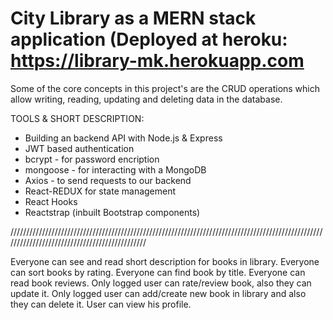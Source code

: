 # City Library as a MERN stack application (Deployed at heroku: https://library-mk.herokuapp.com

Some of the core concepts in this project's are the CRUD operations which allow writing, reading, updating and deleting data in the database.

TOOLS & SHORT DESCRIPTION:

- Building an backend API with Node.js & Express
- JWT based authentication
- bcrypt - for password encription
- mongoose - for interacting with a MongoDB
- Axios - to send requests to our backend
- React-REDUX for state management
- React Hooks
- Reactstrap (inbuilt Bootstrap components)

//////////////////////////////////////////////////////////////////////////////////////////////////////////////////////////////////////////////

Everyone can see and read short description for books in library. 
Everyone can sort books by rating.
Everyone can find book by title.
Everyone can read book reviews.
Only logged user can rate/review book, also they can update it.
Only logged user can add/create new book in library and also they can delete it.
User can view his profile.
